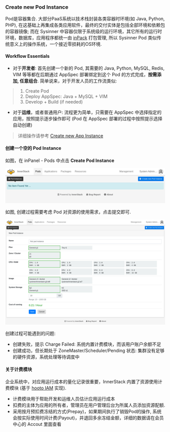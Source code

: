 ### Create new Pod Instance

Pod是容器集合. 大部分PaaS系统以技术栈封装各类容器时环境(如 Java, Python, PHP), 在这基础上再集成各类应用软件，最终的交付实体是包括全部环境和依赖包的容器镜像; 而在 Sysinner 中容器仅限于系统级的运行环境，其它所有的运行时环境，数据库，应用程序都统一由 [inPack](../../../view/inpack/) 打包管理, 所以 Sysinner Pod 类似传统意义上的操作系统，一个接近零损耗的OS环境.

#### Workflow Essentials

* 对于**开发者**: 首先创建一个新的 Pod, 其需要的 Java, Python, MySQL, Redis, VIM 等等都在后期通过 AppSpec 部署绑定到这个 Pod 的方式完成，**按需添加, 任意组合**. 简单说来，对于开发人员的工作流类似:

> 1. Create Pod
> 2. Deploy AppSpec: Java + MySQL + VIM
> 3. Develop + Build (if needed)

* 对于**运维**，或者普通用户: 流程更为简单，只需要在 AppSpec 中选择指定的应用，按照提示逐步操作即可 (Pod 在 AppSpec 部署的过程中按照提示选择自动创建)

> 详细操作请参考 [Create new App Instance](app/new.md)

#### 创建一个空的 Pod Instance

如图，在 inPanel - Pods 中点击 **Create Pod Instance**

![pic](ops/assets/ops-install-pod-list.cmp.png)

如图, 创建过程需要考虑 Pod 对资源的使用需求，点击提交即可.

![pic](ops/assets/ops-install-pod-new.cmp.png)

创建过程可能遇到的问题:

* 创建失败，提示 Charge Failed: 系统内置计费模块，而该用户账户余额不足
* 创建成功，但长期处于 ZoneMaster/Scheduler/Pending 状态: 集群没有足够的硬件资源，系统处理等待调度中

#### 关于计费模块

企业系统中，对应用运行成本的量化记录很重要，InnerStack 内置了资源使用计费模块 (基于 [hooto IAM](https://github.com/hooto/iam/) 实现).

* 计费模块用于帮助开发和运维人员估计应用运行成本
* 扣费的主体为应用的所有者，管理员在用户管理后台为所属人员添加资源配额.
* 采用按月预扣费冻结的方式(Prepay)，如果期间执行了销毁Pod的操作, 系统会按实际使用时间计费(Payout)，并退回多余冻结金额，详细的数据请在会员中心的 Accout 里面查看

